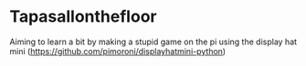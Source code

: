 # Tapasallonthefloor
Aiming to learn a bit by making a stupid game on the pi using the display hat mini (https://github.com/pimoroni/displayhatmini-python)
